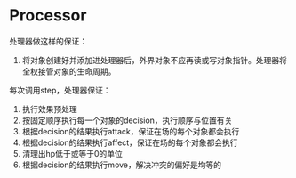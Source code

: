 # Processor
处理器做这样的保证：
1. 将对象创建好并添加进处理器后，外界对象不应再读或写对象指针。处理器将全权接管对象的生命周期。

每次调用step，处理器保证：
1. 执行效果预处理
2. 按固定顺序执行每一个对象的decision，执行顺序与位置有关
3. 根据decision的结果执行attack，保证在场的每个对象都会执行
4. 根据decision的结果执行affect，保证在场的每个对象都会执行
5. 清理出hp低于或等于0的单位
6. 根据decision的结果执行move，解决冲突的偏好是均等的

